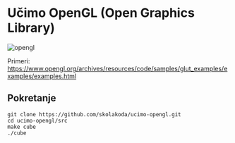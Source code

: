 # Učimo OpenGL (Open Graphics Library)

![opengl](https://upload.wikimedia.org/wikipedia/en/thumb/f/fb/OpenGL_logo_%28Nov14%29.svg/640px-OpenGL_logo_%28Nov14%29.svg.png)

Primeri: https://www.opengl.org/archives/resources/code/samples/glut_examples/examples/examples.html

## Pokretanje
```
git clone https://github.com/skolakoda/ucimo-opengl.git
cd ucimo-opengl/src
make cube
./cube
```
